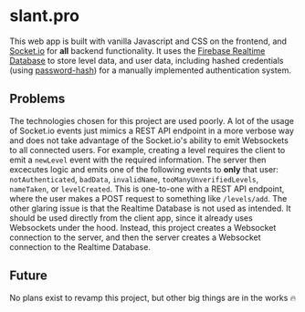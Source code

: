 # slant.pro

This web app is built with vanilla Javascript and CSS on the frontend, and [Socket.io](https://socket.io/) for **all** backend functionality. It uses the 
[Firebase Realtime Database](https://firebase.google.com/docs/database) to store level data, and user data, including hashed credentials 
(using [password-hash](https://www.npmjs.com/package/password-hash)) for a manually implemented authentication system.

## Problems

The technologies chosen for this project are used poorly. A lot of the usage of Socket.io events just mimics a REST API endpoint
in a more verbose way and does not take advantage of the Socket.io's ability to emit Websockets to all connected users. For example, creating a 
level requires the client to emit a `newLevel` event with the required information. The server then excecutes logic and emits one of the following
events to **only** that user: `notAuthenticated`, `badData`, `invalidName`, `tooManyUnverifiedLevels`, `nameTaken`, or `levelCreated`. This is one-to-one
with a REST API endpoint, where the user makes a POST request to something like `/levels/add`. The other glaring issue is that the Realtime Database
is not used as intended. It should be used directly from the client app, since it already uses Websockets under the hood. Instead, this project creates a 
Websocket connection to the server, and then the server creates a Websocket connection to the Realtime Database.

## Future

No plans exist to revamp this project, but other big things are in the works :fire:

